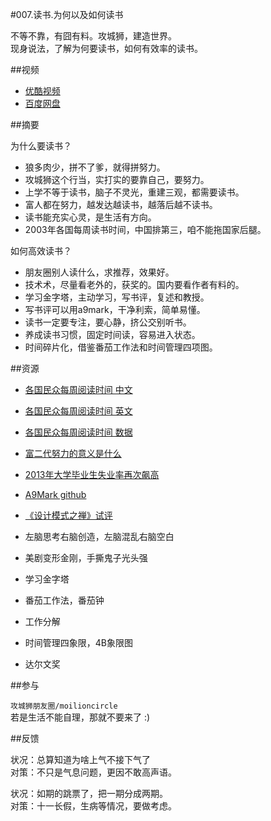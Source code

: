 #007.读书.为何以及如何读书

不等不靠，有囧有料。攻城狮，建造世界。  
现身说法，了解为何要读书，如何有效率的读书。  

##视频

  * [优酷视频](http://v.youku.com/v_show/id_XODE1OTk3NjA4.html)
  * [百度网盘](http://pan.baidu.com/share/link?shareid=3935315343&uk=1380913564&fid=563595113961849)


##摘要

为什么要读书？

  * 狼多肉少，拼不了爹，就得拼努力。
  * 攻城狮这个行当，实打实的要靠自己，要努力。
  * 上学不等于读书，脑子不灵光，重建三观，都需要读书。
  * 富人都在努力，越发达越读书，越落后越不读书。
  * 读书能充实心灵，是生活有方向。
  * 2003年各国每周读书时间，中国排第三，咱不能拖国家后腿。

如何高效读书？

  * 朋友圈别人读什么，求推荐，效果好。
  * 技术术，尽量看老外的，获奖的。国内要看作者有料的。
  * 学习金字塔，主动学习，写书评，复述和教授。
  * 写书评可以用a9mark，干净利索，简单易懂。
  * 读书一定要专注，要心静，挤公交别听书。
  * 养成读书习惯，固定时间读，容易进入状态。
  * 时间碎片化，借鉴番茄工作法和时间管理四项图。

##资源

  * [各国民众每周阅读时间 中文](http://world.163.com/14/0303/09/9MDCLDG000014JB5.html)
  * [各国民众每周阅读时间 英文](http://gizmodo.com/america-doesnt-read-much-says-map-1534623889)
  * [各国民众每周阅读时间 数据](http://www.prnewswire.com/news-releases/nop-world-culture-scoretm-index-examines-global-media-habits-uncovers-whos-tuning-in-logging-on-and-hitting-the-books-54693752.html)  
  * [富二代努力的意义是什么](http://mp.weixin.qq.com/s?__biz=MjM5NjAxOTU4MA==&mid=355488189&idx=1&sn=e92dbb0f9668f56112ebab5983caa43e&scene=1&key=d18c14eec7bd86678c016436dbe81bfa97c67b474caee803949faa3af11a7cffbf6662aaddcd657c3b5f8079649b5de1&ascene=1&uin=MTUwNzIwMDA0MA%3D%3D&devicetype=webwx&version=70000001&pass_ticket=NA1xmuHm3JNADUFApSpSqiIrbPxLHXl515T6Vu%2BOUJf%2FJZH2ACCwvRm4GJeDKxDi)  
  * [2013年大学毕业生失业率再次飙高](http://info.0577job.com/news_24828)  
  * [A9Mark github](http://github.com/moilioncircle/circle.publish/blob/master/rule/004.reading-a9mark.md)  
  * [《设计模式之禅》试评](http://book.douban.com/review/3183415/) 

  * 左脑思考右脑创造，左脑混乱右脑空白  
  * 美剧变形金刚，手撕鬼子光头强  
  * 学习金字塔  
  * 番茄工作法，番茄钟  
  * 工作分解  
  * 时间管理四象限，4B象限图  
  * 达尔文奖

##参与

`攻城狮朋友圈/moilioncircle`  
若是生活不能自理，那就不要来了 :)  

##反馈

状况：总算知道为啥上气不接下气了  
对策：不只是气息问题，更因不敢高声语。  

状况：如期的跳票了，把一期分成两期。  
对策：十一长假，生病等情况，要做考虑。  
